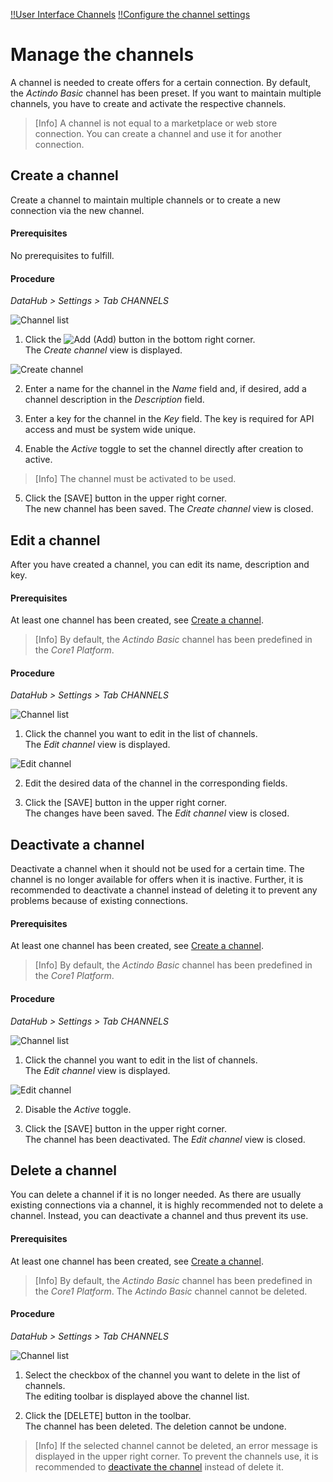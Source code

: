 [!!User Interface Channels](../UserInterface/02e_Channels.md)
[!!Configure the channel settings](../../PIM/Integration/ConfigureChannels.md)


# Manage the channels

A channel is needed to create offers for a certain connection. By default, the *Actindo Basic* channel has been preset. If you want to maintain multiple channels, you have to create and activate the respective channels.

> [Info] A channel is not equal to a marketplace or web store connection. You can create a channel and use it for another connection.

[comment]: <> (Insert link for procedure about creating a new connection when available)

## Create a channel

Create a channel to maintain multiple channels or to create a new connection via the new channel.

#### Prerequisites

No prerequisites to fulfill.

#### Procedure
*DataHub > Settings > Tab CHANNELS*

![Channel list](../../Assets/Screenshots/DataHub/Settings/Channels/ChannelList.png "[Channel list]")

1. Click the ![Add](../../Assets/Icons/Plus01.png "[Add]") (Add) button in the bottom right corner.   
  The *Create channel* view is displayed.

  ![Create channel](../../Assets/Screenshots/DataHub/Settings/Channels/CreateChannel.png "[Create channel]")

2. Enter a name for the channel in the *Name* field and, if desired, add a channel description in the  *Description* field.

3. Enter a key for the channel in the *Key* field. The key is required for API access and must be system wide unique.

4. Enable the *Active* toggle to set the channel directly after creation to active.

  > [Info] The channel must be activated to be used.

5. Click the [SAVE] button in the upper right corner.   
  The new channel has been saved. The *Create channel* view is closed.  



## Edit a channel

After you have created a channel, you can edit its name, description and key.

#### Prerequisites

At least one channel has been created, see [Create a channel](../Integration/CreateChannel.md).

> [Info] By default, the *Actindo Basic* channel has been predefined in the *Core1 Platform*.

#### Procedure
*DataHub > Settings > Tab CHANNELS*

![Channel list](../../Assets/Screenshots/DataHub/Settings/Channels/ChannelList.png "[Channel list]")

1. Click the channel you want to edit in the list of channels.   
  The *Edit channel* view is displayed.

  ![Edit channel](../../Assets/Screenshots/DataHub/Settings/Channels/EditChannel.png "[Edit channel]")

2. Edit the desired data of the channel in the corresponding fields.

3. Click the [SAVE] button in the upper right corner.   
  The changes have been saved. The *Edit channel* view is closed.  



## Deactivate a channel

Deactivate a channel when it should not be used for a certain time. The channel is no longer available for offers when it is inactive. Further, it is recommended to deactivate a channel instead of deleting it to prevent any problems because of existing connections.

#### Prerequisites

At least one channel has been created, see [Create a channel](#create-a-channel).

> [Info] By default, the *Actindo Basic* channel has been predefined in the *Core1 Platform*.

#### Procedure
*DataHub > Settings > Tab CHANNELS*

![Channel list](../../Assets/Screenshots/DataHub/Settings/Channels/ChannelList.png "[Channel list]")

1. Click the channel you want to edit in the list of channels.   
  The *Edit channel* view is displayed.

  ![Edit channel](../../Assets/Screenshots/DataHub/Settings/Channels/EditChannel.png "[Edit channel]")

2. Disable the *Active* toggle.

3. Click the [SAVE] button in the upper right corner.   
  The channel has been deactivated. The *Edit channel* view is closed.



## Delete a channel

You can delete a channel if it is no longer needed. As there are usually existing connections via a channel, it is highly recommended not to delete a channel. Instead, you can deactivate a channel and thus prevent its use.

#### Prerequisites

At least one channel has been created, see [Create a channel](#create-a-channel).

> [Info] By default, the *Actindo Basic* channel has been predefined in the *Core1 Platform*. The *Actindo Basic* channel cannot be deleted.

#### Procedure
*DataHub > Settings > Tab CHANNELS*

![Channel list](../../Assets/Screenshots/DataHub/Settings/Channels/ChannelList.png "[Channel list]")

1. Select the checkbox of the channel you want to delete in the list of channels.    
  The editing toolbar is displayed above the channel list.

2. Click the [DELETE] button in the toolbar.  
  The channel has been deleted. The deletion cannot be undone.

  > [Info] If the selected channel cannot be deleted, an error message is displayed in the upper right corner. To prevent the channels use, it is recommended to [deactivate the channel](#deactivate-a-channel) instead of delete it.
